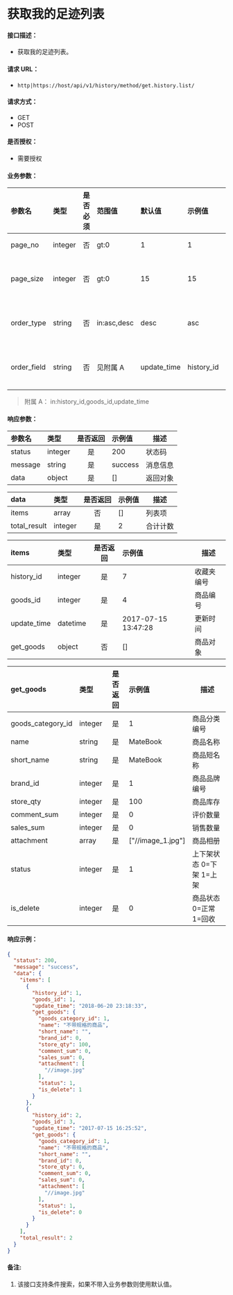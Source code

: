 # 获取我的足迹列表

#### 接口描述：
- 获取我的足迹列表。

#### 请求 URL：
- `http|https://host/api/v1/history/method/get.history.list/`

#### 请求方式：
- GET
- POST

#### 是否授权：
- 需要授权

#### 业务参数：
|参数名|类型|是否必须|范围值|默认值|示例值|描述|
|:----|:---|:---:|:-----|:-----|:-----|-----|
|page_no |integer |否 |gt:0 |1 |1 |页码 |
|page_size |integer |否 |gt:0 |15 |15 |每页数量 |
|order_type |string |否 |in:asc,desc |desc |asc |排序方式 |
|order_field |string |否 |见附属 A |update_time |history_id |排序字段 |

> 附属 A：
in:history_id,goods_id,update_time

#### 响应参数：
|参数名|类型|是否返回|示例值|描述|
|:-----|:-----|:---:|:-----|-----|
|status |integer |是 |200 |状态码 |
|message |string |是 |success |消息信息 |
|data |object |是 |[] |返回对象 |

|data|类型|是否返回|示例值|描述|
|:-----|:-----|:---:|:-----|-----|
|items |array |否 |[] |列表项 |
|total_result |integer |是 |2 |合计计数 |

|items|类型|是否返回|示例值|描述|
|:-----|:-----|:---:|:-----|-----|
|history_id |integer |是 |7 |收藏夹编号 |
|goods_id |integer |是 |4 |商品编号 |
|update_time |datetime |是 |2017-07-15 13:47:28 |更新时间 |
|get_goods |object |否 |[] |商品对象 |

|get_goods|类型|是否返回|示例值|描述|
|:-----|:-----|:---:|:-----|-----|
|goods_category_id|integer |是 |1 |商品分类编号 |
|name|string |是 |MateBook|商品名称 |
|short_name|string |是 |MateBook|商品短名称 |
|brand_id|integer |是 |1 |商品品牌编号 |
|store_qty |integer |是 |100 |商品库存 |
|comment_sum|integer |是 |0 |评价数量 |
|sales_sum|integer |是 |0 |销售数量 |
|attachment|array |是 |[&#34;//image_1.jpg&#34;] |商品相册 |
|status|integer |是 |1 |上下架状态 0=下架 1=上架 |
|is_delete|integer |是 |0 |商品状态 0=正常 1=回收 |

#### 响应示例：
```json
{
  "status": 200,
  "message": "success",
  "data": {
    "items": [
      {
        "history_id": 1,
        "goods_id": 1,
        "update_time": "2018-06-20 23:18:33",
        "get_goods": {
          "goods_category_id": 1,
          "name": "不带规格的商品",
          "short_name": "",
          "brand_id": 0,
          "store_qty": 100,
          "comment_sum": 0,
          "sales_sum": 0,
          "attachment": [
            "//image.jpg"
          ],
          "status": 1,
          "is_delete": 1
        }
      },
      {
        "history_id": 2,
        "goods_id": 3,
        "update_time": "2017-07-15 16:25:52",
        "get_goods": {
          "goods_category_id": 1,
          "name": "不带规格的商品",
          "short_name": "",
          "brand_id": 0,
          "store_qty": 0,
          "comment_sum": 0,
          "sales_sum": 0,
          "attachment": [
            "//image.jpg"
          ],
          "status": 1,
          "is_delete": 0
        }
      }
    ],
    "total_result": 2
  }
}
```

#### 备注:
1. 该接口支持条件搜索，如果不带入业务参数则使用默认值。